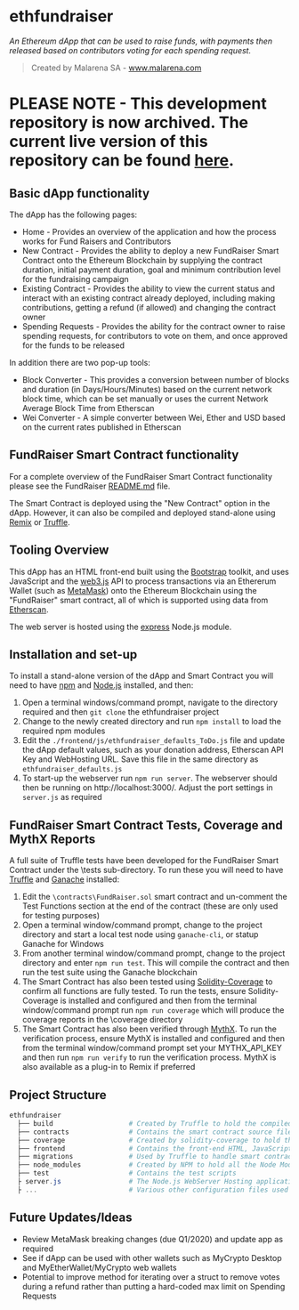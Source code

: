 # ethfundraiser

_An Ethereum dApp that can be used to raise funds, with payments then released based on contributors voting for each spending request._

> Created by Malarena SA - www.malarena.com

# PLEASE NOTE - This development repository is now archived. The current live version of this repository can be found [here](https://github.com/MalarenaSA/fundraiser).

## Basic dApp functionality
The dApp has the following pages:
- Home - Provides an overview of the application and how the process works for Fund Raisers and Contributors
- New Contract - Provides the ability to deploy a new FundRaiser Smart Contract onto the Ethereum Blockchain by supplying the contract duration, initial payment duration, goal and minimum contribution level for the fundraising campaign
- Existing Contract - Provides the ability to view the current status and interact with an existing contract already deployed, including making contributions, getting a refund (if allowed) and changing the contract owner
- Spending Requests - Provides the ability for the contract owner to raise spending requests, for contributors to vote on them, and once approved for the funds to be released

In addition there are two pop-up tools:
- Block Converter - This provides a conversion between number of blocks and duration (in Days/Hours/Minutes) based on the current network block time, which can be set manually or uses the current Network Average Block Time from Etherscan
- Wei Converter - A simple converter between Wei, Ether and USD based on the current rates published in Etherscan

## FundRaiser Smart Contract functionality
For a complete overview of the FundRaiser Smart Contract functionality please see the FundRaiser [README.md](contracts/README.md) file.

The Smart Contract is deployed using the "New Contract" option in the dApp. However, it can also be compiled and deployed stand-alone using [Remix](https://remix.ethereum.org/) or  [Truffle](https://www.trufflesuite.com/truffle).

## Tooling Overview
This dApp has an HTML front-end built using the [Bootstrap](https://getbootstrap.com/) toolkit, and uses JavaScript and the [web3.js](https://github.com/ethereum/web3.js) API to process transactions via an Ethererum Wallet (such as [MetaMask](https://metamask.io/)) onto the Ethereum Blockchain using the "FundRaiser" smart contract, all of which is supported using data from [Etherscan](https://etherscan.io/).

The web server is hosted using the [express](https://www.npmjs.com/package/express) Node.js module.


## Installation and set-up
To install a stand-alone version of the dApp and Smart Contract you will need to have [npm](https://www.npmjs.com/) and [Node.js](https://nodejs.org/en/) installed, and then:
1) Open a terminal windows/command prompt, navigate to the directory required and then `git clone` the ethfundraiser project
2) Change to the newly created directory and run `npm install` to load the required npm modules
3) Edit the `./frontend/js/ethfundraiser_defaults_ToDo.js` file and update the dApp default values, such as your donation address, Etherscan API Key and WebHosting URL. Save this file in the same directory as `ethfundraiser_defaults.js`
4) To start-up the webserver run `npm run server`. The webserver should then be running on http://localhost:3000/. Adjust the port settings in `server.js` as required

## FundRaiser Smart Contract Tests, Coverage and MythX Reports
A full suite of Truffle tests have been developed for the FundRaiser Smart Contract under the \tests sub-directory. To run these you will need to have [Truffle](https://www.trufflesuite.com/docs/truffle/overview) and [Ganache](https://www.trufflesuite.com/docs/ganache/overview) installed:
1) Edit the `\contracts\FundRaiser.sol` smart contract and un-comment the Test Functions section at the end of the contract (these are only used for testing purposes)
2) Open a terminal window/command prompt, change to the project directory and start a  local test node using `ganache-cli`, or statup Ganache for Windows
3) From another terminal window/command prompt, change to the project directory and enter `npm run test`.  This will compile the contract and then run the test suite using the Ganache blockchain
4) The Smart Contract has also been tested using [Solidity-Coverage](https://www.npmjs.com/package/solidity-coverage) to confirm all functions are fully tested. To run the tests, ensure Solidity-Coverage is installed and configured and then from the terminal window/command prompt run `npm run coverage` which will produce the coverage reports in the \coverage directory
5) The Smart Contract has also been verified through [MythX](https://mythx.io/). To run the verification process, ensure MythX is installed and configured and then from the terminal window/command prompt set your MYTHX_API_KEY and then run `npm run verify` to run the verification process. MythX is also available as a plug-in to Remix if preferred

## Project Structure
```powershell
ethfundraiser
  ├── build                   # Created by Truffle to hold the compiled smart contracts
  ├── contracts               # Contains the smart contract source files
  ├── coverage                # Created by solidity-coverage to hold the coverage reports
  ├── frontend                # Contains the front-end HTML, JavaScript and Image files
  ├── migrations              # Used by Truffle to handle smart contract deployments
  ├── node_modules            # Created by NPM to hold all the Node Modules and dependencies
  ├── test                    # Contains the test scripts
  ├ server.js                 # The Node.js WebServer Hosting application
  ├ ...                       # Various other configuration files used by the tools
```

## Future Updates/Ideas
- Review MetaMask breaking changes (due Q1/2020) and update app as required
- See if dApp can be used with other wallets such as MyCrypto Desktop and MyEtherWallet/MyCrypto web wallets
- Potential to improve method for iterating over a struct to remove votes during a refund rather than putting a hard-coded max limit on Spending Requests
